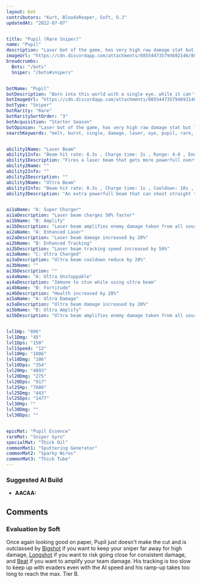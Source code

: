```yaml
---
layout: bot
contributors: "Kurt, BloodxReaper, Soft, O.J"
updatedAt: "2022-07-07"


title: "Pupil (Rare Sniper)"
name: "Pupil"
description: "Laser bot of the game, has very high raw damage stat but little health and requires its enemy to stand still. Pupil represents Botworld's glass cannon, a high risk high reward bot.\n- Strength: Melts opponent down quickly with both attacks\n- Weakness: Too squishy, can die very fast\n- Needs babysitting and protection from chasers/ranged bots"
imageUrl: "https://cdn.discordapp.com/attachments/885544735794692146/885547091991080970/pupil.png"
breadcrumbs:
  Bots: "/bots"
  Sniper: "/bots#snipers"


botName: "Pupil"
botDescription: "Born into this world with a single eye. while it can't perceive depth, pupil can fire powerful laser beams which overall is not a bad trade "
botImageUrl: "https://cdn.discordapp.com/attachments/885544735794692146/885547091991080970/pupil.png"
botType: "Sniper"
botRarity: "Rare"
botRaritySortOrder: "3"
botAcquisition: "Starter Season"
botOpinion: "Laser bot of the game, has very high raw damage stat but little health and requires its enemy to stand still. Pupil represents Botworld's glass cannon, a high risk high reward bot."
searchKeywords: "melt, burst, single, damage, laser, eye, pupil, rare, sniper"


ability1Name: "Laser Beam"
ability1Info: "Beam hit rate: 0.3s , Charge time: 2s , Range: 4-8 , Energy Damage: 67%-133%"
ability1Description: "Fires a laser beam that gets more powerfull overtime, however the bots ability to turn whilst firing is limited"
ability2Name: ""
ability2Info: ""
ability2Description: ""
ability3Name: "Ultra Beam"
ability3Info: "Beam hit rate: 0.3s , Charge time: 1s , Cooldown: 10s , Range: 8 , Energy Damage: 89%-178%"
ability3Description: "An extra powerfull beam that can shoot straight through enemies"


ai1aName: "A: Super Charger"
ai1aDescription: "Laser beam charges 50% faster"
ai1bName: "B: Amplify"
ai1bDescription: "Laser beam amplifies enemy damage taken from all sources by 20% but own damage reduce by 20%"
ai2aName: "A: Enhanced Laser"
ai2aDescription: "Laser beam damage increased by 20%"
ai2bName: "B: Enhanced Tracking"
ai2bDescription: "Laser beam tracking speed increased by 50%"
ai3aName: "C: Ultra Charged"
ai3aDescription: "Ultra beam cooldown reduce by 20%"
ai3bName: ""
ai3bDescription: ""
ai4aName: "A: Ultra Unstoppable"
ai4aDescription: "Immune to stun while using ultra beam"
ai4bName: "B: Fortitude"
ai4bDescription: "Health increased by 20%"
ai5aName: "A: Ultra Damage"
ai5aDescription: "Ultra beam damage increased by 20%"
ai5bName: "B: Ultra Amplify"
ai5bDescription: "Ultra beam amplifies enemy damage taken from all sources by 50% but own damage reduced by 50%"


lvl1Hp: "896"
lvl1Dmg: "45"
lvl1Dps: "150"
lvl1Speed: "12"
lvl10Hp: "1886"
lvl10Dmg: "106"
lvl10Dps: "354"
lvl20Hp: "4893"
lvl20Dmg: "275"
lvl20Dps: "917"
lvl25Hp: "7880"
lvl25Dmg: "443"
lvl25Dps: "1477"
lvl30Hp: ""
lvl30Dmg: ""
lvl30Dps: ""


epicMat: "Pupil Essence"
rareMat: "Sniper Gyro"
specialMat: "Thick Oil"
commonMat1: "Sputtering Generator"
commonMat2: "Sparky Wires"
commonMat3: "Thick Tube"
---
```


### Suggested AI Build
- **AACAA:**

## Comments

### Evaluation by Soft
Once again looking good on paper, Pupil just doesn't make the cut and is outclassed by [Bigshot](/bigshot) if you want to keep your sniper far away for high damage, [Longshot](/longshot) if you want to risk going close for consistent damage, and [Beat](/beat) if you want to amplify your team damage. His tracking is too slow to keep up with evaders even with the AI speed and his ramp-up takes too long to reach the max. Tier B.

